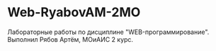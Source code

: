 # Web-RyabovAM-2MO
Лабораторные работы по дисциплине "WEB-программирование". Выполнил Рябов Артём, МОиАИС 2 курс.
